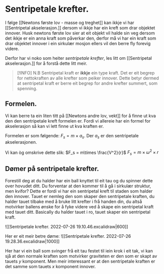 # Sentripetale krefter.
I følge [[Newtons første lov - masse og treghet]] kan ikkje vi har [[Sentripetal akselerasjon.]] dersom vi ikkje har ein kreft som drar objektet innover. Husk newtons første lov sier at eit objekt vil halde sin veg dersom det ikkje er ein anna kraft som påverkar den, derfor må vi har ein kraft som drar objektet innover i ein sirkulær mosjon ellers vil den berre fly forevig videre.

Derfor har vi noko som heiter *sentripetale krefter*, les litt om [[Sentripetal akselerasjon.]] for å forstå dette litt meir.

>[!INFO] N.B
>Sentripetal kraft er **ikkje** ein type kraft. Det er eit begrep for nettokraften av alle krefter som peiker innover. Dette betyr dermed at sentripetal kraft er berre eit begrep for andre krefter summert, som spenning.



## Formelen.
Vi kan berre ta ein liten titt på [[Newtons andre lov, vekt]] for å finne ut kva den den sentripetale kreft formelen er. Fordi vi allereie har ein formel for akselerasjon så kan vi lett finne ut kva kraften er.

Formelen er som følgende:
$F_s=m\times a_s$.
Der $a_s$ er den sentripetale akselerasjonen.

Vi kan òg omskrive dette slik:
$F_s = m\times \frac{V^2}{r}$
$F_s=m\times \omega ^2 \times r$

## Dømer på sentripetale krefter.
Forestill deg at du halder har ein ball knyttet til eit tau og du spinner dette over hovudet ditt. Du forventar at den kommer til å gå i sirkulær struktur, men kvifor?
Dette er fordi vi har ein sentripetal kreft til staden som halder den innover. Tauet er nemleg den som skaper den sentripetale kraften, du halder tauet tilbake med å bruke litt krefter i frå handen din, du altså motvirker ballens ønske for å fyke videre ved å skape ein sentripetal kraft med tauet ditt. Basically du halder tauet i ro, tauet skaper ein sentripetal kraft.

![[Sentripetale krefter. 2022-07-26 19.10.46.excalidraw|600]]


Her er eit meir betre døme:
![[Sentripetale krefter. 2022-07-26 19.28.36.excalidraw|1000]]

Her har vi ein ball som svinger frå eit tau festet til iein krok i eit tak, vi kan sjå at den normale kraften som motvirker graviteten er den som er skapt av tauets $y$ komponent. 
Men meir interessant er at den sentripetale kraften er det samme som tauets $x$ komponent innover. 
